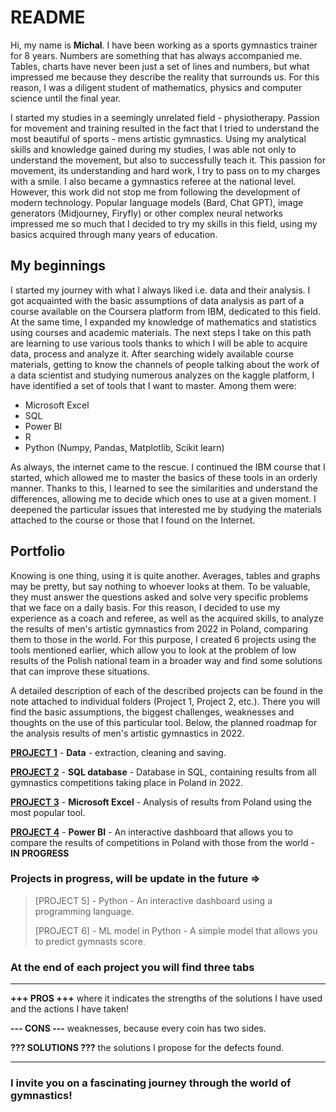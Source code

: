 # README

Hi, my name is __Michal__. I have been working as a sports gymnastics trainer for 8 years. Numbers are something that has always accompanied me. Tables, charts have never been just a set of lines and numbers, but what impressed me because they describe the reality that surrounds us. For this reason, I was a diligent student of mathematics, physics and computer science until the final year.

I started my studies in a seemingly unrelated field - physiotherapy. Passion for movement and training resulted in the fact that I tried to understand the most beautiful of sports - mens artistic gymnastics. Using my analytical skills and knowledge gained during my studies, I was able not only to understand the movement, but also to successfully teach it. This passion for movement, its understanding and hard work, I try to pass on to my charges with a smile. I also became a gymnastics referee at the national level. However, this work did not stop me from following the development of modern technology. Popular language models (Bard, Chat GPT), image generators (Midjourney, Firyfly) or other complex neural networks impressed me so much that I decided to try my skills in this field, using my basics acquired through many years of education.

## My beginnings

I started my journey with what I always liked i.e. data and their analysis. I got acquainted with the basic assumptions of data analysis as part of a course available on the Coursera platform from IBM, dedicated to this field. At the same time, I expanded my knowledge of mathematics and statistics using courses and academic materials. The next steps I take on this path are learning to use various tools thanks to which I will be able to acquire data, process and analyze it. After searching widely available course materials, getting to know the channels of people talking about the work of a data scientist and studying numerous analyzes on the kaggle platform, I have identified a set of tools that I want to master. Among them were:

* Microsoft Excel
* SQL
* Power BI
* R
* Python (Numpy, Pandas, Matplotlib, Scikit learn)

As always, the internet came to the rescue. I continued the IBM course that I started, which allowed me to master the basics of these tools in an orderly manner. Thanks to this, I learned to see the similarities and understand the differences, allowing me to decide which ones to use at a given moment. I deepened the particular issues that interested me by studying the materials attached to the course or those that I found on the Internet.

## Portfolio

Knowing is one thing, using it is quite another. Averages, tables and graphs may be pretty, but say nothing to whoever looks at them. To be valuable, they must answer the questions asked and solve very specific problems that we face on a daily basis. For this reason, I decided to use my experience as a coach and referee, as well as the acquired skills, to analyze the results of men's artistic gymnastics from 2022 in Poland, comparing them to those in the world. For this purpose, I created 6 projects using the tools mentioned earlier, which allow you to look at the problem of low results of the Polish national team in a broader way and find some solutions that can improve these situations.

A detailed description of each of the described projects can be found in the note attached to individual folders (Project 1, Project 2, etc.). There you will find the basic assumptions, the biggest challenges, weaknesses and thoughts on the use of this particular tool. Below, the planned roadmap for the analysis results of men's artistic gymnastics in 2022.

__**[PROJECT 1](https://github.com/Asturn15/Gymnastics-on-GitHub/tree/main/Project%201%20-%20Data)**__ - __Data__ - extraction, cleaning and saving.

__**[PROJECT 2](https://github.com/Asturn15/Gymnastics-on-GitHub/tree/main/Project%202%20-%20SQL%20data%20base%20%26%20query)**__ - __SQL database__ - Database in SQL, containing results from all gymnastics competitions taking place in Poland in 2022.

__**[PROJECT 3](https://github.com/Asturn15/Gymnastics-on-GitHub/tree/main/Project%203%20-%20MS%20Excel%20analysis)**__ - __Microsoft Excel__ - Analysis of results from Poland using the most popular tool.

__**[PROJECT 4](https://github.com/Asturn15/Gymnastics-on-GitHub/tree/main/Project%204%20-%20Power%20BI%20dashboard)**__ - __Power BI__ - An interactive dashboard that allows you to compare the results of competitions in Poland with those from the world - __IN PROGRESS__

### Projects in progress, will be update in the future =>

>[PROJECT 5] - Python - An interactive dashboard using a programming language.
>
>[PROJECT 6] - ML model in Python - A simple model that allows you to predict gymnasts score.

### At the end of each project you will find three tabs

---

__+++ PROS +++__ where it indicates the strengths of the solutions I have used and the actions I have taken!

__--- CONS ---__ weaknesses, because every coin has two sides.

__??? SOLUTIONS ???__ the solutions I propose for the defects found.

---

### I invite you on a fascinating journey through the world of gymnastics!</span>
